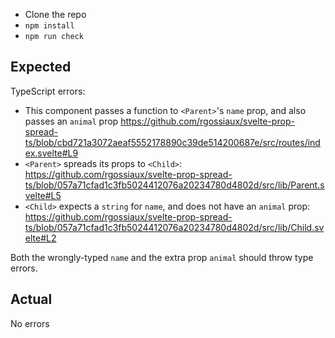 * Clone the repo
* `npm install`
* `npm run check`

## Expected

TypeScript errors:
* This component passes a function to `<Parent>`'s `name` prop, and also passes an `animal` prop https://github.com/rgossiaux/svelte-prop-spread-ts/blob/cbd721a3072aeaf5552178890c39de514200687e/src/routes/index.svelte#L9
* `<Parent>` spreads its props to `<Child>`: https://github.com/rgossiaux/svelte-prop-spread-ts/blob/057a71cfad1c3fb5024412076a20234780d4802d/src/lib/Parent.svelte#L5
* `<Child>` expects a `string` for `name`, and does not have an `animal` prop: https://github.com/rgossiaux/svelte-prop-spread-ts/blob/057a71cfad1c3fb5024412076a20234780d4802d/src/lib/Child.svelte#L2

Both the wrongly-typed `name` and the extra prop `animal` should throw type errors.

## Actual

No errors
